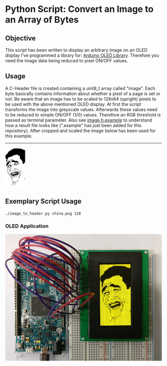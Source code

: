# Python Script: Convert an Image to an Array of Bytes
## Objective
This script has been written to display an arbitrary image on an OLED display I've programmed a library for: [Arduino OLED Library](https://github.com/postfixNotation/OLED_LIB_VGY12864L_03). Therefore you need the image data being reduced to pixel ON/OFF values.
## Usage
A C-Header file is created containing a uint8_t array called "image". Each byte basically contains information about whether a pixel of a page is set or not. Be aware that an image has to be scaled to 128x64 (upright) pixels to be used with the above mentioned OLED display. At first the script transforms the image into greyscale values. Afterwards these values need to be reduced to simple ON/OFF (1/0) values. Therefore an RGB threshold is passed as terminal parameter. Also see [image.h.example](image.h.example) to understand how a result file looks like (".example" has just been added for this repository). After cropped and scaled the image below has been used for this example.
***
![alt text](china.png)
## Exemplary Script Usage
	./image_to_header.py china.png 128
### OLED Application
![alt text](oled_image.jpg)
